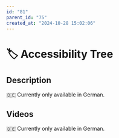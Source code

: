 ```yaml
---
id: "81"
parent_id: "75"
created_at: "2024-10-28 15:02:06"
---
```


# 🏷️ Accessibility Tree

## Description

🇩🇪 Currently only available in German.

## Videos

🇩🇪 Currently only available in German.
